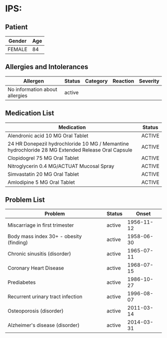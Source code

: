 # IPS:

## Patient

|Gender|Age|
|---|---|
|FEMALE|84|

## Allergies and Intolerances

|Allergen|Status|Category|Reaction|Severity|
|---|---|---|---|---|
|No information about allergies|active||||

## Medication List

|Medication|Status|
|---|---|
|Alendronic acid 10 MG Oral Tablet|ACTIVE|
|24 HR Donepezil hydrochloride 10 MG / Memantine hydrochloride 28 MG Extended Release Oral Capsule|ACTIVE|
|Clopidogrel 75 MG Oral Tablet|ACTIVE|
|Nitroglycerin 0.4 MG/ACTUAT Mucosal Spray|ACTIVE|
|Simvastatin 20 MG Oral Tablet|ACTIVE|
|Amlodipine 5 MG Oral Tablet|ACTIVE|

## Problem List

|Problem|Status|Onset|
|---|---|---|
|Miscarriage in first trimester|active|1956-11-12|
|Body mass index 30+ - obesity (finding)|active|1958-06-30|
|Chronic sinusitis (disorder)|active|1965-07-11|
|Coronary Heart Disease|active|1968-07-15|
|Prediabetes|active|1986-10-27|
|Recurrent urinary tract infection|active|1996-08-07|
|Osteoporosis (disorder)|active|2011-03-14|
|Alzheimer's disease (disorder)|active|2014-03-31|
